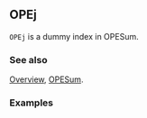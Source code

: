 ## OPEj

`OPEj` is a dummy index in OPESum.

### See also

[Overview](Extra/FeynCalc.md), [OPESum](OPESum.md).

### Examples
